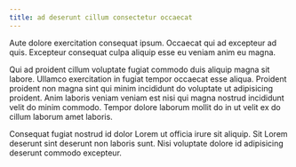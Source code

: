 ```yaml
---
title: ad deserunt cillum consectetur occaecat
---
```


Aute dolore exercitation consequat ipsum. Occaecat qui ad excepteur ad quis. Excepteur consequat culpa aliquip esse eu veniam anim eu magna.

Qui ad proident cillum voluptate fugiat commodo duis aliquip magna sit labore. Ullamco exercitation in fugiat tempor occaecat esse aliqua. Proident proident non magna sint qui minim incididunt do voluptate ut adipisicing proident. Anim laboris veniam veniam est nisi qui magna nostrud incididunt velit do minim commodo. Tempor dolore laborum mollit do in ut velit ex do cillum laborum amet laboris.

Consequat fugiat nostrud id dolor Lorem ut officia irure sit aliquip. Sit Lorem deserunt sint deserunt non laboris sunt. Nisi voluptate dolore id adipisicing deserunt commodo excepteur.